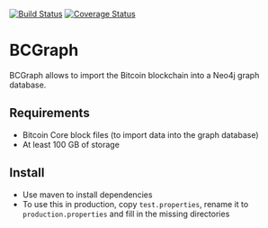 [![Build Status](https://travis-ci.org/maltemoeser/BCGraph.svg?branch=master)](https://travis-ci.org/maltemoeser/BCGraph)
[![Coverage Status](https://coveralls.io/repos/github/maltemoeser/BCGraph/badge.svg?branch=master)](https://coveralls.io/github/maltemoeser/BCGraph?branch=master)

# BCGraph
BCGraph allows to import the Bitcoin blockchain into a Neo4j graph database.

## Requirements
- Bitcoin Core block files (to import data into the graph database)
- At least 100 GB of storage

## Install
- Use maven to install dependencies
- To use this in production, copy `test.properties`, rename it to `production.properties` and fill in the missing directories
